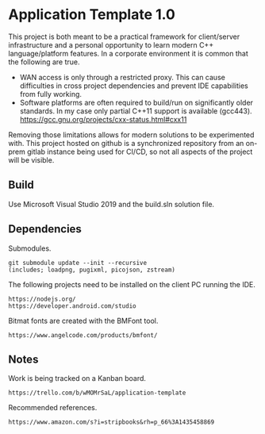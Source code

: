 # Application Template 1.0

This project is both meant to be a practical framework for client/server infrastructure and a personal opportunity to learn modern C++ language/platform features.  In a corporate environment it is common that the following are true.

  * WAN access is only through a restricted proxy.  This can cause difficulties in cross project dependencies and prevent IDE capabilities from fully working.
  * Software platforms are often required to build/run on significantly older standards.  In my case only partial C++11 support is available (gcc443).
    https://gcc.gnu.org/projects/cxx-status.html#cxx11

Removing those limitations allows for modern solutions to be experimented with.  This project hosted on github is a synchronized repository from an on-prem gitlab instance being used for CI/CD, so not all aspects of the project will be visible.

## Build

Use Microsoft Visual Studio 2019 and the build.sln solution file.

## Dependencies

Submodules.

    git submodule update --init --recursive
    (includes; loadpng, pugixml, picojson, zstream)

The following projects need to be installed on the client PC running the IDE.

    https://nodejs.org/
    https://developer.android.com/studio

Bitmat fonts are created with the BMFont tool.

    https://www.angelcode.com/products/bmfont/

## Notes

Work is being tracked on a Kanban board.

    https://trello.com/b/wMOMrSaL/application-template

Recommended references.

    https://www.amazon.com/s?i=stripbooks&rh=p_66%3A1435458869
